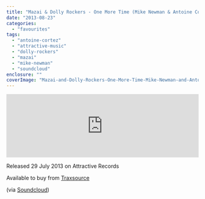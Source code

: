 ```yaml
---
title: "Mazai & Dolly Rockers - One More Time (Mike Newman & Antoine Cortez remix)"
date: "2013-08-23"
categories: 
  - "favourites"
tags: 
  - "antoine-cortez"
  - "attractive-music"
  - "dolly-rockers"
  - "mazai"
  - "mike-newman"
  - "soundcloud"
enclosure: ""
coverImage: "Mazai-and-Dolly-Rockers-One-More-Time-Mike-Newman-and-Antoine-Cortez-Remix.jpg"
---
```


<iframe src="https://w.soundcloud.com/player/?url=http%3A%2F%2Fapi.soundcloud.com%2Ftracks%2F103445143&amp;show_artwork=true" height="166" width="100%" frameborder="no" scrolling="no"></iframe>

Released 29 July 2013 on Attractive Records

Available to buy from [Traxsource](https://www.traxsource.com/title/232563/one-more-time-mike-newman-and-antoine-cortez-remix)

(via [Soundcloud](https://soundcloud.com/mikenewman-antoinecortez/mazai-dolly-rockers-one-more))

